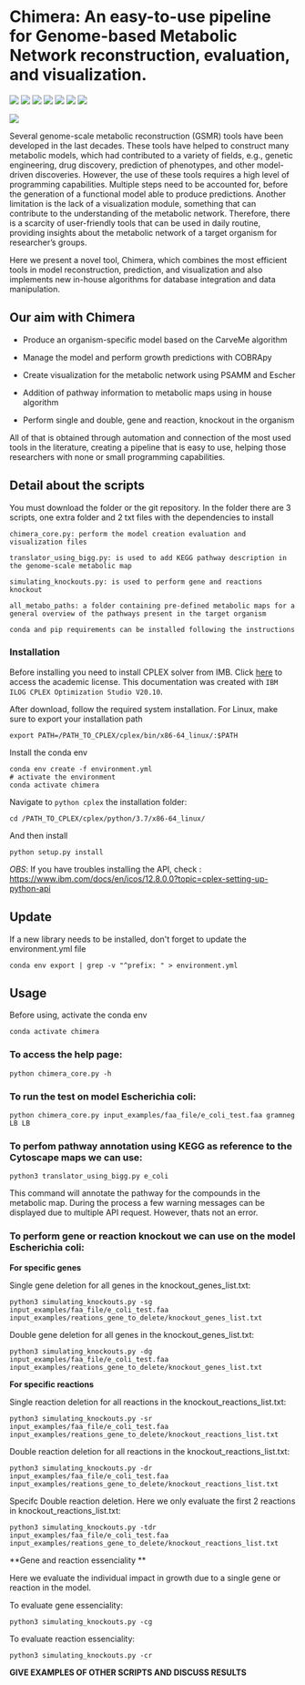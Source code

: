 # Chimera: An easy-to-use pipeline for Genome-based Metabolic Network reconstruction, evaluation, and visualization.
![](https://img.shields.io/badge/<python>-<3.7>-informational?style=flat&logo=<LOGO_NAME>&logoColor=white&color=2bbc8a) ![](https://img.shields.io/badge/<carveme>-<1.4.1>-informational?style=flat&logo=<LOGO_NAME>&logoColor=white&color=2bbc8a) ![](https://img.shields.io/badge/<diamond>-<v2.0.9.147>-informational?style=flat&logo=<LOGO_NAME>&logoColor=white&color=2bbc8a) ![](https://img.shields.io/badge/<cobrapy>-<0.22.1>-informational?style=flat&logo=<LOGO_NAME>&logoColor=white&color=2bbc8a) ![](https://img.shields.io/badge/<escher>-<1.7.3>-informational?style=flat&logo=<LOGO_NAME>&logoColor=white&color=2bbc8a) ![](https://img.shields.io/badge/<psamm>-<1.1.2>-informational?style=flat&logo=<LOGO_NAME>&logoColor=white&color=2bbc8a) ![](https://img.shields.io/badge/<cplex>-<studio2010>-informational?style=flat&logo=<LOGO_NAME>&logoColor=white&color=2bbc8a)

![](https://imgur.com/a/AQYwl4O)

Several genome-scale metabolic reconstruction (GSMR) tools have been developed in the last decades. These tools have helped to construct many metabolic models, which had contributed to a variety of fields, e.g., genetic engineering, drug discovery, prediction of phenotypes, and other model-driven discoveries. However, the use of these tools requires a high level of programming capabilities. Multiple steps need to be accounted for, before the generation of a functional model able to produce predictions. Another limitation is the lack of a visualization module, something that can contribute to the understanding of the metabolic network. Therefore, there is a scarcity of user-friendly tools that can be used in daily routine, providing insights about the metabolic network of a target organism for researcher’s groups.

Here we present a novel tool, Chimera, which combines the most efficient tools in model reconstruction, prediction, and visualization and also implements new in-house algorithms for database integration and data manipulation. 

## Our aim with Chimera

- Produce an organism-specific model based on the CarveMe algorithm 

- Manage the model and perform growth predictions with COBRApy 

- Create visualization for the metabolic network using PSAMM and Escher 

- Addition of pathway information to metabolic maps using in house algorithm 

- Perform single and double, gene and reaction, knockout in the organism 


All of that is obtained through automation and connection of the most used tools in the literature, creating a pipeline that is easy to use, helping those researchers with none or small programming capabilities.


## Detail about the scripts

You must download the folder or the git repository. In the folder there are 3 scripts, one extra folder and 2 txt files with the dependencies to install

```
chimera_core.py: perform the model creation evaluation and visualization files

translator_using_bigg.py: is used to add KEGG pathway description in the genome-scale metabolic map

simulating_knockouts.py: is used to perform gene and reactions knockout

all_metabo_paths: a folder containing pre-defined metabolic maps for a general overview of the pathways present in the target organism
```
`conda and pip requirements can be installed following the instructions`
### Installation

Before installing you need to install CPLEX solver from IMB. Click [here](https://community.ibm.com/community/user/datascience/blogs/xavier-nodet1/2020/07/09/cplex-free-for-students) to access the academic license. This documentation was created with `IBM ILOG CPLEX Optimization Studio V20.10`.

After download, follow the required system installation. For Linux, make sure to export your installation path

```
export PATH=/PATH_TO_CPLEX/cplex/bin/x86-64_linux/:$PATH
```

Install the conda env

```
conda env create -f environment.yml
# activate the environment
conda activate chimera
```

Navigate to `python cplex` the installation folder:

```
cd /PATH_TO_CPLEX/cplex/python/3.7/x86-64_linux/
```

And then install

```
python setup.py install
```
_OBS_: If you have troubles installing the API, check : https://www.ibm.com/docs/en/icos/12.8.0.0?topic=cplex-setting-up-python-api

## Update

If a new library needs to be installed, don't forget to update the environment.yml file

```
conda env export | grep -v "^prefix: " > environment.yml
```

## Usage

Before using, activate the conda env

```
conda activate chimera
```

### To access the help page:

```
python chimera_core.py -h
```

### To run the test on model  __Escherichia coli__:

```
python chimera_core.py input_examples/faa_file/e_coli_test.faa gramneg LB LB
```
### To perfom pathway annotation using KEGG as reference to the Cytoscape maps we can use:

```
python3 translator_using_bigg.py e_coli
```
This command will annotate the pathway for the compounds in the metabolic map. During the process a few warning messages can be displayed due to multiple API request. However, thats not an error.

### To perform gene or reaction knockout we can use on the model __Escherichia coli__:

**For specific genes**

Single gene deletion for all genes in the knockout_genes_list.txt:

```
python3 simulating_knockouts.py -sg input_examples/faa_file/e_coli_test.faa input_examples/reations_gene_to_delete/knockout_genes_list.txt

```
Double gene deletion for all genes in the knockout_genes_list.txt:

```
python3 simulating_knockouts.py -dg input_examples/faa_file/e_coli_test.faa input_examples/reations_gene_to_delete/knockout_genes_list.txt

```

**For specific reactions**

Single reaction deletion for all reactions in the knockout_reactions_list.txt:

```
python3 simulating_knockouts.py -sr input_examples/faa_file/e_coli_test.faa input_examples/reations_gene_to_delete/knockout_reactions_list.txt

```
Double reaction deletion for all reactions in the knockout_reactions_list.txt:

```
python3 simulating_knockouts.py -dr input_examples/faa_file/e_coli_test.faa input_examples/reations_gene_to_delete/knockout_reactions_list.txt

```
Specifc Double reaction deletion. Here we only evaluate the first 2 reactions in  knockout_reactions_list.txt:

```
python3 simulating_knockouts.py -tdr input_examples/faa_file/e_coli_test.faa input_examples/reations_gene_to_delete/knockout_reactions_list.txt

```
**Gene and reaction essenciality **

Here we evaluate the individual impact in growth due to a single gene or reaction in the model.

To evaluate gene essenciality:

```
python3 simulating_knockouts.py -cg

```
To evaluate reaction essenciality:

```
python3 simulating_knockouts.py -cr

```

**GIVE EXAMPLES OF OTHER SCRIPTS AND DISCUSS RESULTS**

